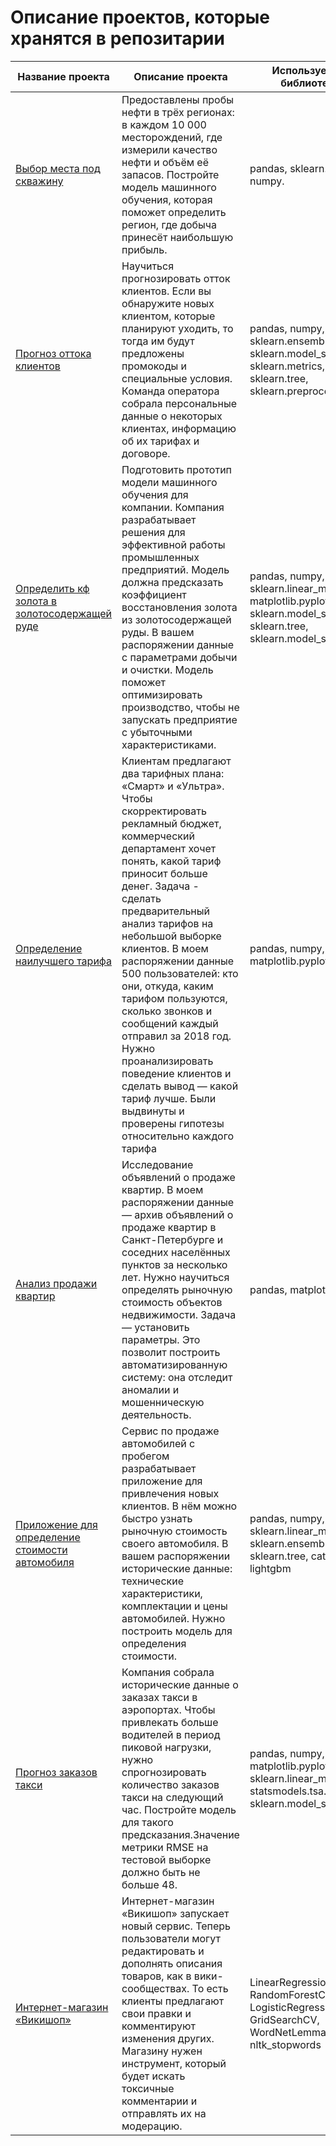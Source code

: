 # Описание проектов, которые хранятся в репозитарии

Название проекта | Описание проекта | Используемые библиотеки
------------ | ------------- | -------------
[Выбор места под скважину](https://github.com/maksik1405/Yandex_Practicum/tree/main/well_location) | Предоставлены пробы нефти в трёх регионах: в каждом 10 000 месторождений, где измерили качество нефти и объём её запасов. Постройте модель машинного обучения, которая поможет определить регион, где добыча принесёт наибольшую прибыль. | pandas, sklearn.metrics, numpy.   
[Прогноз оттока клиентов](https://github.com/maksik1405/Yandex_Practicum/tree/main/customer_churn) | Научиться прогнозировать отток клиентов. Если вы обнаружите новых клиентом, которые планируют уходить, то тогда им будут предложены промокоды и специальные условия. Команда оператора собрала персональные данные о некоторых клиентах, информацию об их тарифах и договоре. | pandas, numpy, sklearn.ensemble, sklearn.model_selection, sklearn.metrics, sklearn.tree, sklearn.preprocessing.  
[Определить кф золота в золотосодержащей руде](https://github.com/maksik1405/Yandex_Practicum/tree/main/gold_ore) | Подготовить прототип модели машинного обучения для компании. Компания разрабатывает решения для эффективной работы промышленных предприятий. Модель должна предсказать коэффициент восстановления золота из золотосодержащей руды. В вашем распоряжении данные с параметрами добычи и очистки. Модель поможет оптимизировать производство, чтобы не запускать предприятие с убыточными характеристиками. | pandas, numpy, sklearn.linear_model, matplotlib.pyplot, sklearn.model_selection, sklearn.tree, sklearn.model_selection. 
[Определение наилучшего тарифа](https://github.com/maksik1405/Yandex_Practicum/tree/main/tariff) | Клиентам предлагают два тарифных плана: «Смарт» и «Ультра». Чтобы скорректировать рекламный бюджет, коммерческий департамент хочет понять, какой тариф приносит больше денег. Задача - сделать предварительный анализ тарифов на небольшой выборке клиентов. В моем распоряжении данные 500 пользователей: кто они, откуда, каким тарифом пользуются, сколько звонков и сообщений каждый отправил за 2018 год. Нужно проанализировать поведение клиентов и сделать вывод — какой тариф лучше. Были выдвинуты и проверены гипотезы относительно каждого тарифа | pandas, numpy, matplotlib.pyplot, scipy
[Анализ продажи квартир](https://github.com/maksik1405/Yandex_Practicum/tree/main/sale_flat) | Исследование объявлений о продаже квартир. В моем распоряжении данные — архив объявлений о продаже квартир в Санкт-Петербурге и соседних населённых пунктов за несколько лет. Нужно научиться определять рыночную стоимость объектов недвижимости. Задача — установить параметры. Это позволит построить автоматизированную систему: она отследит аномалии и мошенническую деятельность. | pandas, matplotlib.pyplot
[Приложение для определение стоимости автомобиля](https://github.com/maksik1405/Yandex_Practicum/tree/main/sale_car) | Сервис по продаже автомобилей с пробегом разрабатывает приложение для привлечения новых клиентов. В нём можно быстро узнать рыночную стоимость своего автомобиля. В вашем распоряжении исторические данные: технические характеристики, комплектации и цены автомобилей. Нужно построить модель для определения стоимости. | pandas, numpy, sklearn.linear_model, sklearn.ensemble, sklearn.tree, catboost, lightgbm
[Прогноз заказов такси](https://github.com/maksik1405/Yandex_Practicum/tree/main/taxi_order_forecast) | Компания собрала исторические данные о заказах такси в аэропортах. Чтобы привлекать больше водителей в период пиковой нагрузки, нужно спрогнозировать количество заказов такси на следующий час. Постройте модель для такого предсказания.Значение метрики RMSE на тестовой выборке должно быть не больше 48. | pandas, numpy, matplotlib.pyplot, sklearn.linear_model, statsmodels.tsa.seasonal, sklearn.model_selection
[Интернет-магазин «Викишоп»](https://github.com/maksik1405/Yandex_Practicum/blob/main/wikishop/wikishop.ipynb) | Интернет-магазин «Викишоп» запускает новый сервис. Теперь пользователи могут редактировать и дополнять описания товаров, как в вики-сообществах. То есть клиенты предлагают свои правки и комментируют изменения других. Магазину нужен инструмент, который будет искать токсичные комментарии и отправлять их на модерацию. | LinearRegression, RandomForestClassifier, LogisticRegression, GridSearchCV, WordNetLemmatizer, nltk_stopwords


